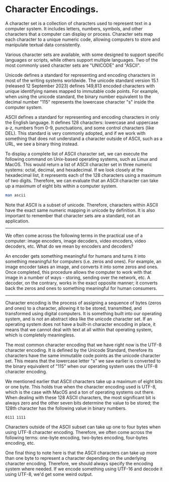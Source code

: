 # Character Encodings.

A character set is a collection of characters used to represent text in a computer system. It includes letters, numbers, symbols, and other characters that a computer can display or process. Character sets map each character to a unique numeric code, allowing computers to store and manipulate textual data consistently.

Various character sets are available, with some designed to support specific languages or scripts, while others support multiple languages. Two of the most commonly used character sets are "UNICODE" and "ASCII".

Unicode defines a standard for representing and encoding characters in most of the writing systems worldwide. The unicode standard version 15.1 (released 12 September 2023) defines 149,813 encoded characters with unique identifying names mapped to immutable code points. For example, when using the unicode standard, the binary number equivalent to the decimal number "115" represents the lowercase character "s" inside the computer system.

ASCII defines a standard for representing and encoding characters in only the English language. It defines 128 characters: lowercase and uppercase a-z, numbers from 0-9, punctuations, and some control characters (like DEL). This standard is very commonly adopted, and if we work with something that does not understand a character outside of ASCII, such as a URL, we see a binary thing instead.

To display a complete list of ASCII character set, we can execute the following command on Unix-based operating systems, such as Linux and MacOS. This would return a list of ASCII character set in three numeric systems: octal, decimal, and hexadecimal. If we look closely at the hexadecimal list, it represents each of the 128 characters using a maximum of two digits. Therefore, we can evaluate that an ASCII character can take up a maximum of eight bits within a computer system.

```sh
man ascii
```

Note that ASCII is a subset of unicode. Therefore, characters within ASCII have the exact same numeric mapping in unicode by definition. It is also important to remember that character sets are a standard, not an application.

---

We often come across the following terms in the practical use of a computer: image encoders, image decoders, video encoders, video decoders, etc. What do we mean by encoders and decoders?

An encoder gets something meaningful for humans and turns it into something meaningful for computers (i.e. zeros and ones). For example, an image encoder takes an image, and converts it into some zeros and ones. Once completed, this procedure allows the computer to work with that image in a number of ways - storing, sending over the network, etc. A decoder, on the contrary, works in the exact opposite manner; it converts back the zeros and ones to something meaningful for human consumers.

---

Character encoding is the process of assigning a sequence of bytes (zeros and ones) to a character, allowing it to be stored, transmitted, and transformed using digital computers. It is something built into our operating system, and is not an abstract idea like the unicode character set. If an operating system does not have a built-in character encoding in place, it means that we cannot deal with text at all within that operating system, which is completely meaningless.

The most common character encoding that we have right now is the UTF-8 character encoding. It is defined by the Unicode Standard, therefore its characters have the same immutable code points as the unicode character set. This means that the lowercase letter "s" we saw earlier is converted to the binary equivalent of "115" when our operating system uses the UTF-8 character encoding.

We mentioned earlier that ASCII characters take up a maximum of eight bits or one byte. This holds true when the character encoding used is UTF-8, which is the case with MacOS and a ton of operating systems out there. When dealing with these 128 ASCII characters, the most significant bit is always zero and the other seven bits determine the value to be stored; the 128th character has the following value in binary numbers.

```
0111 1111
```

Characters outside of the ASCII subset can take up one to four bytes when using UTF-8 character encoding. Therefore, we often come across the following terms: one-byte encoding, two-bytes encoding, four-bytes encoding, etc.

One final thing to note here is that the ASCII characters can take up more than one byte to represent a character depending on the underlying character encoding. Therefore, we should always specify the encoding system where needed. If we encode something using UTF-16 and decode it using UTF-8, we'd get some weird output.
